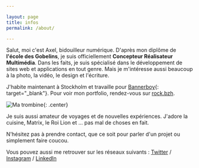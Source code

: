 ```yaml
---

layout: page
title: infos
permalink: /about/

---
```


Salut, moi c'est Axel, bidouilleur numérique. D'après mon diplôme de **l'école des Gobelins**, je suis officiellement **Concepteur Réalisateur Multimédia**. Dans les faits, je suis spécialisé dans le développement de sites web et applications en tout genre. Mais je m'intéresse aussi beaucoup à la photo, la vidéo, le design et l'écriture. 

J'habite maintenant à Stockholm et travaille pour [Bannerboy](http://bannerboy.com){: target="_blank"}. Pour voir mon portfolio, rendez-vous sur [rock.bzh](http://rock.bzh).

![Ma trombine](../images/about.jpg){: .center}

Je suis aussi amateur de voyages et de nouvelles expériences. J'adore la cuisine, Matrix, le Roi Lion et ... pas mal de choses en fait.

N'hésitez pas à prendre contact, que ce soit pour parler d'un projet ou simplement faire coucou.

Vous pouvez aussi me retrouver sur les réseaux suivants :
[Twitter](http://twitter.com/nineties_panda) / [Instagram](http://instagram.com/axel.rock) / [LinkedIn](https://www.linkedin.com/profile/view?id=331565155)